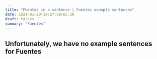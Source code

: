 ```yaml
---
title: "Fuentes in a sentence | Fuentes example sentences"
date: 2021-01-20T19:57:50+05:30
draft: falses
summary: "Fuentes"
---
```

## Unfortunately, we have no example sentences for Fuentes                 
